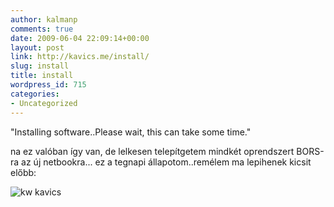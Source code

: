 ```yaml
---
author: kalmanp
comments: true
date: 2009-06-04 22:09:14+00:00
layout: post
link: http://kavics.me/install/
slug: install
title: install
wordpress_id: 715
categories:
- Uncategorized
---
```



"Installing software..Please wait, this can take some time."






na ez valóban így van, de lelkesen telepítgetem mindkét oprendszert BORS-ra az új netbookra... ez a tegnapi állapotom..remélem ma lepihenek kicsit előbb:






![kw kavics](http://farm4.static.flickr.com/3385/3596546942_2a24d31e1c.jpg)   


